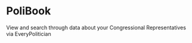 # PoliBook
View and search through data about your Congressional Representatives via EveryPolitician
